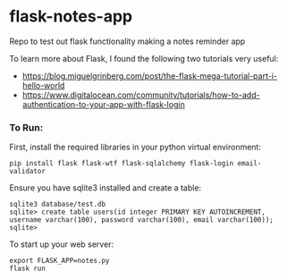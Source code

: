 # flask-notes-app
Repo to test out flask functionality making a notes reminder app


To learn more about Flask, I found the following two tutorials very useful:
* https://blog.miguelgrinberg.com/post/the-flask-mega-tutorial-part-i-hello-world
* https://www.digitalocean.com/community/tutorials/how-to-add-authentication-to-your-app-with-flask-login

### To Run:
First, install the required libraries in your python virtual environment:

```
pip install flask flask-wtf flask-sqlalchemy flask-login email-validator
```

Ensure you have sqlite3 installed and create a table:

```
sqlite3 database/test.db
sqlite> create table users(id integer PRIMARY KEY AUTOINCREMENT, username varchar(100), password varchar(100), email varchar(100));
sqlite> 
```

To start up your web server:

```
export FLASK_APP=notes.py
flask run
```

